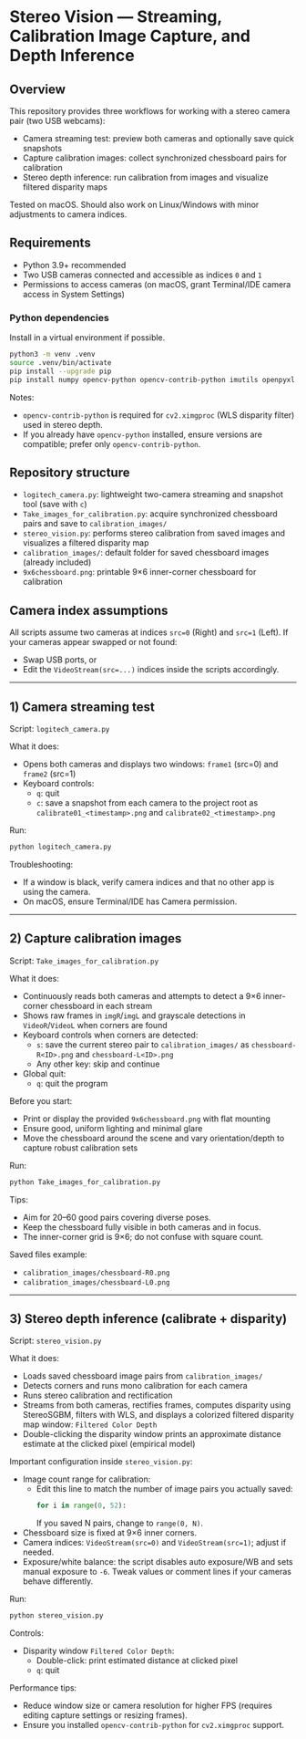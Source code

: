 # Stereo Vision — Streaming, Calibration Image Capture, and Depth Inference

## Overview
This repository provides three workflows for working with a stereo camera pair (two USB webcams):
- Camera streaming test: preview both cameras and optionally save quick snapshots
- Capture calibration images: collect synchronized chessboard pairs for calibration
- Stereo depth inference: run calibration from images and visualize filtered disparity maps

Tested on macOS. Should also work on Linux/Windows with minor adjustments to camera indices.

## Requirements
- Python 3.9+ recommended
- Two USB cameras connected and accessible as indices `0` and `1`
- Permissions to access cameras (on macOS, grant Terminal/IDE camera access in System Settings)

### Python dependencies
Install in a virtual environment if possible.

```bash
python3 -m venv .venv
source .venv/bin/activate
pip install --upgrade pip
pip install numpy opencv-python opencv-contrib-python imutils openpyxl scikit-learn
```

Notes:
- `opencv-contrib-python` is required for `cv2.ximgproc` (WLS disparity filter) used in stereo depth.
- If you already have `opencv-python` installed, ensure versions are compatible; prefer only `opencv-contrib-python`.

## Repository structure
- `logitech_camera.py`: lightweight two-camera streaming and snapshot tool (save with `c`)
- `Take_images_for_calibration.py`: acquire synchronized chessboard pairs and save to `calibration_images/`
- `stereo_vision.py`: performs stereo calibration from saved images and visualizes a filtered disparity map
- `calibration_images/`: default folder for saved chessboard images (already included)
- `9x6chessboard.png`: printable 9×6 inner-corner chessboard for calibration

## Camera index assumptions
All scripts assume two cameras at indices `src=0` (Right) and `src=1` (Left). If your cameras appear swapped or not found:
- Swap USB ports, or
- Edit the `VideoStream(src=...)` indices inside the scripts accordingly.

---

## 1) Camera streaming test
Script: `logitech_camera.py`

What it does:
- Opens both cameras and displays two windows: `frame1` (src=0) and `frame2` (src=1)
- Keyboard controls:
  - `q`: quit
  - `c`: save a snapshot from each camera to the project root as `calibrate01_<timestamp>.png` and `calibrate02_<timestamp>.png`

Run:
```bash
python logitech_camera.py
```

Troubleshooting:
- If a window is black, verify camera indices and that no other app is using the camera.
- On macOS, ensure Terminal/IDE has Camera permission.

---

## 2) Capture calibration images
Script: `Take_images_for_calibration.py`

What it does:
- Continuously reads both cameras and attempts to detect a 9×6 inner-corner chessboard in each stream
- Shows raw frames in `imgR`/`imgL` and grayscale detections in `VideoR`/`VideoL` when corners are found
- Keyboard controls when corners are detected:
  - `s`: save the current stereo pair to `calibration_images/` as `chessboard-R<ID>.png` and `chessboard-L<ID>.png`
  - Any other key: skip and continue
- Global quit:
  - `q`: quit the program

Before you start:
- Print or display the provided `9x6chessboard.png` with flat mounting
- Ensure good, uniform lighting and minimal glare
- Move the chessboard around the scene and vary orientation/depth to capture robust calibration sets

Run:
```bash
python Take_images_for_calibration.py
```

Tips:
- Aim for 20–60 good pairs covering diverse poses.
- Keep the chessboard fully visible in both cameras and in focus.
- The inner-corner grid is 9×6; do not confuse with square count.

Saved files example:
- `calibration_images/chessboard-R0.png`
- `calibration_images/chessboard-L0.png`

---

## 3) Stereo depth inference (calibrate + disparity)
Script: `stereo_vision.py`

What it does:
- Loads saved chessboard image pairs from `calibration_images/`
- Detects corners and runs mono calibration for each camera
- Runs stereo calibration and rectification
- Streams from both cameras, rectifies frames, computes disparity using StereoSGBM, filters with WLS, and displays a colorized filtered disparity map window: `Filtered Color Depth`
- Double-clicking the disparity window prints an approximate distance estimate at the clicked pixel (empirical model)

Important configuration inside `stereo_vision.py`:
- Image count range for calibration:
  - Edit this line to match the number of image pairs you actually saved:
    ```python
    for i in range(0, 52):
    ```
    If you saved N pairs, change to `range(0, N)`.
- Chessboard size is fixed at 9×6 inner corners.
- Camera indices: `VideoStream(src=0)` and `VideoStream(src=1)`; adjust if needed.
- Exposure/white balance: the script disables auto exposure/WB and sets manual exposure to `-6`. Tweak values or comment lines if your cameras behave differently.

Run:
```bash
python stereo_vision.py
```

Controls:
- Disparity window `Filtered Color Depth`:
  - Double-click: print estimated distance at clicked pixel
  - `q`: quit

Performance tips:
- Reduce window size or camera resolution for higher FPS (requires editing capture settings or resizing frames).
- Ensure you installed `opencv-contrib-python` for `cv2.ximgproc` support.
